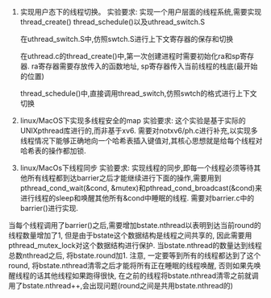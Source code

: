 1. 实现用户态下的线程切换。
    实验要求: 实现一个用户层面的线程系统,需要实现thread_create() thread_schedule()以及uthread_switch.S

    在uthread_switch.S中,仿照swtch.S进行上下文寄存器的保存和切换

    在uthread.c的thread_create()中,第一次创建进程时需要初始化ra和sp寄存器. ra寄存器需要存放传入的函数地址, sp寄存器传入当前线程的栈底(最开始的位置)

    thread_schedule()中,直接调用thread_switch,仿照swtch的格式进行上下文切换

2. linux/MacOS下实现多线程安全的map
    实验要求: 这个实验是基于实际的UNIXpthread库进行的,而非基于xv6. 需要对notxv6/ph.c进行补充,以实现多线程情况下能够正确地向一个哈希表插入键值对,其核心思想就是给每个线程对哈希表的操作都加锁.

3. linux/MacOs下线程同步
    实验要求: 实现线程的同步,即每一个线程必须等待其他所有线程都到达barrier之后才能继续进行下面的操作,需要用到pthread_cond_wait(&cond, &mutex)和pthread_cond_broadcast(&cond)来进行线程的sleep和唤醒其他所有&cond中睡眠的线程. 需要对barrier.c中的barrier()进行实现.

当每个线程调用了barrier()之后,需要增加bstate.nthread以表明到达当前round的线程数量增加了1, 但是由于bstate这个数据结构是线程之间共享的, 因此需要用pthread_mutex_lock对这个数据结构进行保护. 当bstate.nthread的数量达到线程总数nthread之后, 将bstate.round加1. 注意, 一定要等到所有的线程都达到了这个round, 将bstate.nthread清零之后才能将所有正在睡眠的线程唤醒, 否则如果先唤醒线程的话其他线程如果跑得很快, 在之前的线程将bstate.nthread清零之前就调用了bstate.nthread++,会出现问题(round之间是共用bstate.nthread的)